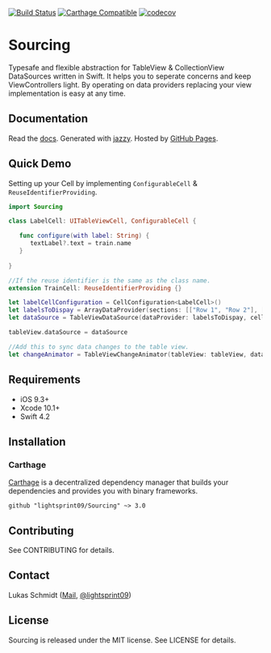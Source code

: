 [![Build Status](https://travis-ci.org/lightsprint09/Sourcing.svg?branch=master)](https://travis-ci.org/lightsprint09/Sourcing)
[![Carthage Compatible](https://img.shields.io/badge/Carthage-compatible-4BC51D.svg?style=flat)](https://github.com/Carthage/Carthage)
[![codecov](https://codecov.io/gh/lightsprint09/Sourcing/branch/master/graph/badge.svg)](https://codecov.io/gh/lightsprint09/Sourcing)

# Sourcing

Typesafe and flexible abstraction for TableView &amp; CollectionView DataSources written in Swift. It helps you to seperate concerns and keep ViewControllers light. By operating on data providers replacing your view implementation is easy at any time.

## Documentation

Read the [docs](https://lightsprint09.github.io/Sourcing). Generated with [jazzy](https://github.com/realm/jazzy). Hosted by [GitHub Pages](https://pages.github.com).


## Quick Demo
Setting up your Cell by implementing `ConfigurableCell` & `ReuseIdentifierProviding`.
```swift
import Sourcing

class LabelCell: UITableViewCell, ConfigurableCell {

   func configure(with label: String) {
      textLabel?.text = train.name
   }
   
}

//If the reuse identifier is the same as the class name.
extension TrainCell: ReuseIdentifierProviding {}

let labelCellConfiguration = CellConfiguration<LabelCell>()
let labelsToDispay = ArrayDataProvider(sections: [["Row 1", "Row 2"], ["Row 1", "Row 2"]])
let dataSource = TableViewDataSource(dataProvider: labelsToDispay, cellConfiguration: labelCellConfiguration)

tableView.dataSource = dataSource

//Add this to sync data changes to the table view.
let changeAnimator = TableViewChangeAnimator(tableView: tableView, dataProvider: labelsToDispay)
```

## Requirements

- iOS 9.3+
- Xcode 10.1+
- Swift 4.2

## Installation

### Carthage

[Carthage](https://github.com/Carthage/Carthage) is a decentralized dependency manager that builds your dependencies and provides you with binary frameworks.

```ogdl
github "lightsprint09/Sourcing" ~> 3.0
```
## Contributing
See CONTRIBUTING for details.

## Contact
Lukas Schmidt ([Mail](mailto:lukas.la.schmidt@deutschebahn.com), [@lightsprint09](https://twitter.com/lightsprint09))

## License
Sourcing is released under the MIT license. See LICENSE for details.
